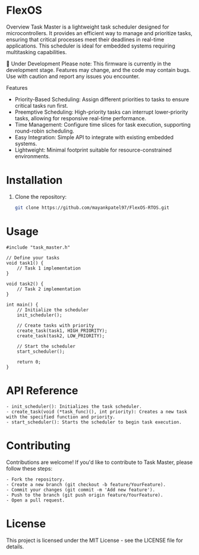 # FlexOS

 Overview
Task Master is a lightweight task scheduler designed for microcontrollers. It provides an efficient way to manage and prioritize tasks, ensuring that critical processes meet their deadlines in real-time applications. This scheduler is ideal for embedded systems requiring multitasking capabilities.

🚧 Under Development 
Please note: This firmware is currently in the development stage. Features may change, and the code may contain bugs. Use with caution and report any issues you encounter.

 Features
- Priority-Based Scheduling: Assign different priorities to tasks to ensure critical tasks run first.
- Preemptive Scheduling: High-priority tasks can interrupt lower-priority tasks, allowing for responsive real-time performance.
- Time Management: Configure time slices for task execution, supporting round-robin scheduling.
- Easy Integration: Simple API to integrate with existing embedded systems.
- Lightweight: Minimal footprint suitable for resource-constrained environments.

# Installation
1. Clone the repository:
   ```bash
   git clone https://github.com/mayankpatel97/FlexOS-RTOS.git


# Usage

    #include "task_master.h"

    // Define your tasks
    void task1() {
        // Task 1 implementation
    }

    void task2() {
        // Task 2 implementation
    }

    int main() {
        // Initialize the scheduler
        init_scheduler();

        // Create tasks with priority
        create_task(task1, HIGH_PRIORITY);
        create_task(task2, LOW_PRIORITY);

        // Start the scheduler
        start_scheduler();

        return 0;
    }


# API Reference
    - init_scheduler(): Initializes the task scheduler.
    - create_task(void (*task_func)(), int priority): Creates a new task with the specified function and priority.
    - start_scheduler(): Starts the scheduler to begin task execution.

# Contributing
Contributions are welcome! If you'd like to contribute to Task Master, please follow these steps:

    - Fork the repository.
    - Create a new branch (git checkout -b feature/YourFeature).
    - Commit your changes (git commit -m 'Add new feature').
    - Push to the branch (git push origin feature/YourFeature).
    - Open a pull request.
    
# License
This project is licensed under the MIT License - see the LICENSE file for details.